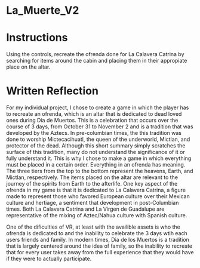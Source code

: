 # La_Muerte_V2
# Instructions
  Using the controls, recreate the ofrenda done for La Calavera Catrina by searching for items around the cabin and placing them in their appropiate place on the altar. 
# Written Reflection 
  For my individual project, I chose to create a game in which the player has to recreate an ofrenda, which is an altar that 
is dedicated to dead loved ones during Dia de Muertos. This is a celebration that occurs over the course of 3 days, from October 31 to November 2 and is a tradition that was developed by the Aztecs. In pre-columbian times, the this tradition was done to worship Mictecacihuatl, the queen of the underworld, Mictlan, and protector of the dead. Although this short summary simply scratches the surface of this tradition, many do not understand the significance of it or fully understand it. This is why I chose to make a game in which everything must be placed in a certain order. Everything in an ofrenda has meaning. The three tiers from the top to the bottom represent the heavens, Earth, and Mictlan, respectively. The items placed on the altar are relevant to the journey of the spirits from Earth to the afterlife. One key aspect of the ofrenda in my game is that it is dedicated to La Calavera Catrina, a figure made to represent those who favored European culture over their Mexican culture and hertiage, a sentiment that development in post-Columbian times. Both La Calavera Catrina and La Virgen de Guadalupe are representative of the mixing of Aztec/Nahua culture with Spanish culture. 


One of the dificulties of VR, at least with the availible assets is who the ofrenda is dedicated to and the inability to celebrate the 3 days wtih each users friends and family. In modern times, Dia de los Muertos is a tradition that is largely centered around the idea of family, so the inability to recreate that for every user takes away from the full experience that they would have if they were to actually participate. 
  
